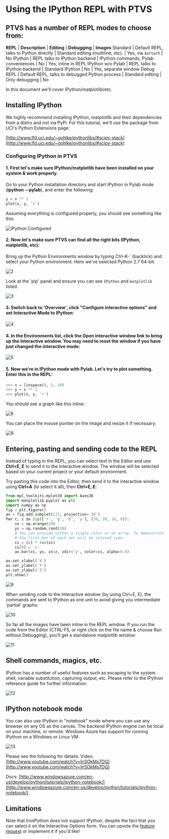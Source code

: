 # Using the IPython REPL with PTVS

## PTVS has a number of REPL modes to choose from:
**REPL** | **Description** | **Editing** | **Debugging** | **Images**
Standard | Default REPL, talks to Python directly | Standard editing (multiline, etc). | Yes, via `$attach` | No
IPython | REPL talks to IPython backend | IPython commands, Pylab conveniences | No | Yes, inline in REPL
IPython w/o Pylab | REPL talks to IPython backend | Standard IPython | No | Yes, separate window
Debug REPL | Default REPL, talks to debugged Python process | Standard editing | Only debugging | No

In this document we'll cover IPython/matplotlib/etc.

## Installing IPython

We highly recommend installing IPython, matplotlib and their dependencies from a distro and not via PyPi. For this tutorial, we'll use the package from UCI's Python Extensions page:

[http://www.lfd.uci.edu/~gohlke/pythonlibs/#scipy-stack](http://www.lfd.uci.edu/~gohlke/pythonlibs/#scipy-stack)

### Configuring IPython in PTVS
#### 1. First let's make sure IPython/matplotlib have been installed on your system &amp; work properly.

Go to your Python installation directory and start IPython in Pylab mode (**ipython --pylab**), and enter the following:

```python
y = x ** 2
plot(x, y, 'r')
```

Assuming everything is configured properly, you should see something like this:

![IPython Configured](Images/IPython01Step.png)

#### 2. Now let's make sure PTVS can find all the right bits (IPython, matplotlib, etc):
Bring up the Python Environments window by typing Ctrl-K-` (backtick) and select your Python environment. Here we've selected Python 2.7 64-bit.

![2](Images/IPython2.png)

Look at the 'pip' panel and ensure you can see `IPython` and `matplotlib` listed.

![3](Images/IPython3.png)

#### 3. Switch back to 'Overview', click "Configure interactive options" and set **Interactive Mode** to IPython:

![4](Images/IPython4.png)

#### 4. In the Environments list, click the **Open interactive window** link to bring up the Interactive window. You may need to reset the window if you have just changed the interactive mode:

![5](Images/IPython5.png)

#### 5. Now we're in IPython mode with Pylab. Let's try to plot something. Enter this in the REPL:

```python
>>> x = linspace(0, 5, 10)
>>> y = x ** 2
>>> plot(x, y, 'r')
```

You should see a graph like this inline:

![6](Images/IPython6.png)

You can place the mouse pointer on the image and resize it if necessary:

![8](Images/IPython8.png)

## Entering, pasting and sending code to the REPL
Instead of typing in the REPL, you can select text in the Editor and use **Ctrl+E, E** to send it to the interactive window. The window will be selected based on your current project or your default environment.

Try pasting this code into the Editor, then send it to the interactive window using **Ctrl+A** (to select it all), then **Ctrl+E, E**:

```python
from mpl_toolkits.mplot3d import Axes3D
import matplotlib.pyplot as plt
import numpy as np
fig = plt.figure()
ax = fig.add_subplot(111, projection='3d')
for c, z in zip(['r', 'g', 'b', 'y'], [30, 20, 10, 0]):
    xs = np.arange(20)
    ys = np.random.rand(20)
    # You can provide either a single color or an array. To demonstrate this,
    # the first bar of each set will be colored cyan.
    cs = [c] * len(xs) 
    cs[0] = 'c' 
    ax.bar(xs, ys, zs=z, zdir='y', color=cs, alpha=0.8)

ax.set_xlabel('X') 
ax.set_ylabel('Y') 
ax.set_zlabel('Z') 
plt.show()
```

![9](Images/IPython9.png)

When sending code to the Interactive window (by using Ctrl+E, E), the commands are sent to IPython as one unit to avoid giving you intermediate 'partial' graphs:

![10](Images/IPython10.png)

So far all the images have been inline in the REPL window. If you run the code from the Editor (CTRL-F5, or right click on the file name & choose Run without Debugging), you'll get a standalone matplotlib window:

![11](Images/IPython11.png)

## Shell commands, magics, etc.

IPython has a number of useful features such as escaping to the system shell, variable substitution, capturing output, etc. Please refer to the IPython reference guide for further information:

![12](Images/IPython12.png)

## IPython notebook mode

You can also use IPython in "notebook" mode where you can use any browser on any OS as the canvas. The backend IPython engine can be local on your machine, or remote. Windows Azure has support for running IPython on a Windows or Linux VM.

![13](Images/IPython13.png)

Please see the following for details:
Video: [http://www.youtube.com/watch?v=ljrSOkMs7DQ](http://www.youtube.com/watch?v=ljrSOkMs7DQ)

Docs: [http://www.windowsazure.com/en-us/develop/python/tutorials/ipython-notebook/](http://www.windowsazure.com/en-us/develop/python/tutorials/ipython-notebook/)

## Limitations
Note that IronPython does not support IPython, despite the fact that you can select it on the Interactive Options form. You can upvote the [feature request](https://github.com/Microsoft/PTVS/issues/84) or implement it if you'd like!
